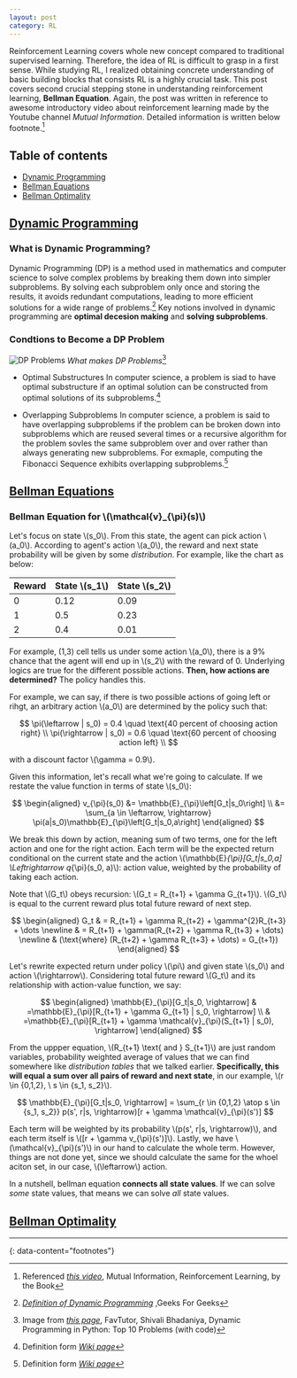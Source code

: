 ```yaml
---
layout: post
category: RL
---
```


Reinforcement Learning covers whole new concept compared to traditional supervised learning. Therefore, the idea of RL is difficult to grasp in a first sense. While studying RL, I realized obtaining concrete understanding of basic building blocks that consists RL is a highly crucial task. This post covers second crucial stepping stone in understanding reinforcement learning, **Bellman Equation**. Again, the post was written in reference to awesome introductory video about reinforcement learning made by the Youtube channel *Mutual Information*. Detailed information is written below footnote.[^1]

## Table of contents

- [Dynamic Programming](#dynamic-programming)
- [Bellman Equations](#bellman-equation)
- [Bellman Optimality](#bellman-optimality)

## [Dynamic Programming](#dynamic-programming)

### What is Dynamic Programming?

Dynamic Programming (DP) is a method used in mathematics and computer science to solve complex problems by breaking them down into simpler subproblems.  By solving each subproblem only once and storing the results, it avoids redundant computations, leading to more efficient solutions for a wide range of problems.[^2] Key notions involved in dynamic programming are **optimal decesion making** and **solving subproblems**.

### Condtions to Become a DP Problem

![DP Problems](https://favtutor.com/resources/images/uploads/blobid0.png)
*What makes DP Problems*[^3]

- Optimal Substructures
  In computer science, a problem is siad to have optimal substructure if an optimal solution can be constructed from optimal solutions of its subproblems.[^5]

- Overlapping Subproblems
  In computer science, a problem is said to have overlapping subproblems if the problem can be broken down into subproblems which are reused several times or a recursive algorithm for the problem sovles the same subproblem over and over rather than always generating new subproblems. For exmaple, computing the Fibonacci Sequence exhibits overlapping subproblems.[^4]

## [Bellman Equations](#bellman-equation)

### Bellman Equation for \\(\mathcal{v}_{\pi}(s)\\)

Let's focus on state \\(s_0\\). From this state, the agent can pick action \\(a_0\\). According to agent's action \\(a_0\\), the reward and next state probability will be given by some *distribution*. For example, like the chart as below:

| Reward        | State \\(s_1\\) | State \\(s_2\\) |
| ------------- |-----------------|-----------------|
| 0             | 0.12            | 0.09            |
| 1             | 0.5             | 0.23            |
| 2             | 0.4             | 0.01            |

For example, (1,3) cell tells us under some action \\(a_0\\), there is a 9% chance that the agent will end up in \\(s_2\\) with the reward of 0. Underlying logics are true for the different possible actions. **Then, how actions are determined?** The policy handles this.

For example, we can say, if there is two possible actions of going left or rihgt, an arbitrary action \\(a_0\\) are determined by the policy such that:

$$
\pi(\leftarrow | s_0) = 0.4 \quad \text{40 percent of choosing action right} \\
\pi(\rightarrow | s_0) = 0.6 \quad \text{60 percent of choosing action left} \\
$$

with a discount factor \\(\gamma = 0.9\\).

Given this information, let's recall what we're going to calculate. If we restate the value function in terms of state \\(s_0\\):

$$
\begin{aligned}
v_{\pi}(s_0) 
&= \mathbb{E}_{\pi}\left[G_t|s_0\right] \\
&= \sum_{a \in \leftarrow, \rightarrow} \pi(a|s_0)\mathbb{E}_{\pi}\left[G_t|s_0,a\right]
\end{aligned}
$$

We break this down by action, meaning sum of two terms, one for the left action and one for the right action. Each term will be the expected return conditional on the current state and the action
\\(\mathbb{E}_{\pi}[G_t\|s_0,a] \Leftrightarrow q_{\pi}(s_0, a)\\): action value, weighted by the probability of taking each action. 

Note that \\(G_t\\) obeys recursion: \\(G_t = R_{t+1} + \gamma G_{t+1}\\). \\(G_t\\) is equal to the current reward plus total future reward of next step.

$$
\begin{aligned}
G_t 
& = R_{t+1} + \gamma R_{t+2} + \gamma^{2}R_{t+3} + \dots \newline
& = R_{t+1} + \gamma(R_{t+2} + \gamma R_{t+3} + \dots) \newline
& (\text{where} (R_{t+2} + \gamma R_{t+3} + \dots) = G_{t+1})
\end{aligned}
$$

Let's rewrite expected return under policy \\(\pi\\) and given state \\(s_0\\) and action \\(\rightarrow\\). Considering total future reward \\(G_t\\) and its relationship with action-value function, we say:

$$
\begin{aligned}
\mathbb{E}_{\pi}[G_t|s_0, \rightarrow]
& =\mathbb{E}_{\pi}[R_{t+1} + \gamma G_{t+1} | s_0, \rightarrow] \\
& =\mathbb{E}_{\pi}[R_{t+1} + \gamma \mathcal{v}_{\pi}(S_{t+1} | s_0), \rightarrow]
\end{aligned}
$$

From the uppper equation, \\(R_{t+1} \text{ and } S_{t+1}\\) are just random variables, probability weighted average of values that we can find somewhere like *distribution tables* that we talked earlier. **Specifically, this will equal a sum over all pairs of reward and next state**, in our example, \\(r \in {0,1,2}, \ s \in {s_1, s_2}\\).

$$
\mathbb{E}_{\pi}[G_t|s_0, \rightarrow] 
= \sum_{r \in {0,1,2} \atop s \in {s_1, s_2}} p(s', r|s, \rightarrow)[r + \gamma \mathcal{v}_{\pi}(s')]
$$

Each term will be weighted by its probability \\(p(s', r\|s, \rightarrow)\\), and each term itself is \\(\[r + \gamma v_{\pi}(s')\]\\). Lastly, we have \\(\mathcal{v}_{\pi}(s')\\) in our hand to calculate the whole term. However, things are not done yet, since we should calculate the same for the whoel aciton set, in our case, \\(\leftarrow\\) action.

In a nutshell, bellman equation **connects all state values**. If we can solve *some* state values, that means we can solve *all* state values.

## [Bellman Optimality](#bellman-optimality)


---
{: data-content="footnotes"}

[^1]: Referenced *[this video](https://youtu.be/NFo9v_yKQXA?si=j2BCf36NgJYOfF2K)*, Mutual Information, Reinforcement Learning, by the Book
[^2]: *[Definition of Dynamic Programming](https://www.geeksforgeeks.org/dynamic-programming/)* ,Geeks For Geeks
[^3]: Image from *[this page](https://favtutor.com/resources/images/uploads/blobid0.png)*, FavTutor, Shivali Bhadaniya, Dynamic Programming in Python: Top 10 Problems (with code)
[^4]: Definition form *[Wiki page](https://en.wikipedia.org/wiki/Optimal_substructure#:~:text=In%20computer%20science%2C%20a%20problem,greedy%20algorithms%20for%20a%20problem.)*
[^5]: Definition form *[Wiki page](https://en.wikipedia.org/wiki/Overlapping_subproblems#:~:text=In%20computer%20science%2C%20a%20problem,than%20always%20generating%20new%20subproblems.)*
